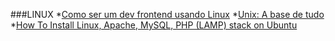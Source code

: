 ###LINUX
*[Como ser um dev frontend usando Linux](http://blog.da2k.com.br/2015/01/15/como-ser-um-dev-frontend-usando-linux/)
*[Unix: A base de tudo](http://www.vitorbritto.com.br/blog/unix-a-base-de-tudo/)
*[How To Install Linux, Apache, MySQL, PHP (LAMP) stack on Ubuntu](https://www.digitalocean.com/community/tutorials/how-to-install-linux-apache-mysql-php-lamp-stack-on-ubuntu)